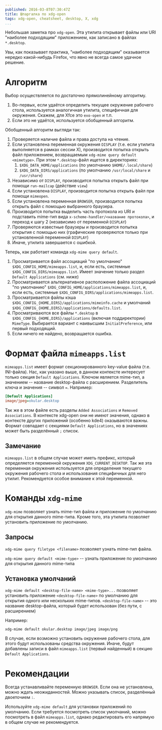 ```yaml
---
published: 2016-03-8T07:30:47Z
title: Шпаргалка по xdg-open
tags: xdg-open, cheatsheet, desktop, X, xdg
...
```


Небольшая заметка про `xdg-open`. Эта утилита открывает файлы или URI "наиболее подходящим" приложением, как записано в файлах `*.desktop`.

Увы, как показывает практика, "наиболее подходящим" оказывается нередко какой-нибудь Firefox, что явно не всегда самое удачное решение.

<!--more-->

# Алгоритм

Выбор осуществляется по достаточно прямолинейному алгоритму.

1. Во-первых, если удаётся определить текущее окружение рабочего стола, используется аналогичная утилита, специфичная для окружения. Скажем, для Xfce это `exo-open` и т.п.
2. Если это не удаётся, используется обобщенный алгоритм.

Обобщенный алгоритм выгляди так:

1. Проверяется наличие файла и права доступа на чтение.
2. Если установлена переменная окружения `DISPLAY` (т.е. если утилита выполняется в рамках сессии X), производится попытка открыть файл приложением, возвращаемым `xdg-mime query default <mimetype>`. При этом `*.desktop`-файл ищется в директориях:
    1. `$XDG_DATA_HOME/applications` (по умолчанию `$HOME/.local/share`)
    2. `$XDG_DATA_DIRS/applications` (по умолчанию `/usr/local/share` и `/usr/share`)
3. Независимо от `DISPLAY`, производится попытка открыть файл при помощи `run-mailcap` (действие `view`)
4. Если установлена `DISPLAY`, производится попытка открыть файл при помощи `mimeopen`.
5. Если установлена переменная `BROWSER`, производится попытка открыть файл с помощью выбранного браузера.
6. Производится попытка выделить часть протокола из URI и подставить mime-тип вида `x-scheme-handler/<название протокола>`, и переход к шагу 2 (независимо от переменной `DISPLAY`)
7. Проверяются известные браузеры и производится попытка открытия с помощью них (графические проверяются только при установленной переменной `DISPLAY`)
8. Иначе, утилита завершается с ошибкой.

Теперь, как работает команда `xdg-mime query default`.

1. Просматривается файл ассоциаций "по умолчанию" `$XDG_CONFIG_HOME/mimeapps.list`, и, если есть, системные `$XDG_CONFIG_DIRS/mimeapps.list`. Имеет значение только раздел `Default Applications` (см. ниже)
2. Просматривается альтернативное расположение файла ассоциаций "по умолчанию" `$XDG_CONFIG_HOME/applications/mimeapps.list`, и, если есть, системные `$XDG_CONFIG_DIRS/applications/mimeapps.list`.
3. Просматривается файлы кэша `$XDG_CONFIG_{HOME,DIRS}/applications/mimeinfo.cache` и умолчаний `$XDG_CONFIG_{HOME,DIRS}/applications/defaults.list`.
4. Просматриваются все файлы `*.desktop` в  `$XDG_CONFIG_{HOME,DIRS}/applications` (включая поддиректории) `MimeType`. Выбирается вариант с наивысшим `InitialPreference`, или первый подходящий.
5. Если ничего не найдено, возвращается ошибка.

# Формат файла `mimeapps.list`

`mimeapps.list` имеет формат секционированного key-value файла (т.е. INI-файла). Нас, как указано выше, в данном контексте интересует только секция `Default Applications`. Ключом является mime-тип, а значением -- название desktop-файла с расширением. Разделитель ключа и значения -- символ `=`. Например:

```ini
[Default Applications]
image/jpeg=okular.desktop
```

Так же в этом файле есть разделы `Added Associations` и `Removed Associations`. В контексте xdg-open они не имеют значения, однако в контексте других приложений (особенно kde4) оказываются важны. Формат совпадает с секциями `Default Applications`, но в значениях может быть разделённый `;` список.

## Замечание

`mimeapps.list` в общем случае может иметь префикс, который определяется переменной окружения `XDG_CURRENT_DESKTOP`. Так же эта переменная окружения используется для определения текущего окружения рабочего стола и использования специфичных для него утилит. Рекомендуется особое внимание к этой переменной.

# Команды `xdg-mime`

`xdg-mime` позволяет узнать mime-тип файла и приложение по умолчанию для открытия данного mime-типа. Кроме того, эта утилита позволяет установить приложение по умолчанию.

## Запросы

`xdg-mime query filetype <filename>` позволяет узнать mime-тип файла.

`xdg-mime query default <mime-type>` -- узнать приложение по умолчанию для открытия данного mime-типа

## Установка умолчаний

`xdg-mime default <desktop-file-name> <mime-type>...` позволяет установить приложение `<desktop-file-name>` по умолчанию для открытия одного или нескольких mime-типов. `<desktop-file-name>` -- это название desktop-файла, который будет использован (без пути, с расширением)

Например:

```
xdg-mime default okular.desktop image/jpeg image/png
```

В случае, если возможно установить окружение рабочего стола, для этого будут использованы средства окружения. Иначе, будут добавлены записи в файл `mimeapps.list` (первый найденный) в секцию `Default Applications`.

# Рекомендации

Всегда устанавливайте переменную `BROWSER`. Если она не установлена, можно ждать неожиданностей. Можно указывать список, разделённый двоеточием `:`.

Используйте `xdg-mime default` для установки приложений по умолчанию. Если требуется посмотреть список умолчаний, можно посмотреть в файл `mimeapps.list`, однако редактировать его напрямую в общем случае не рекомендуется.

